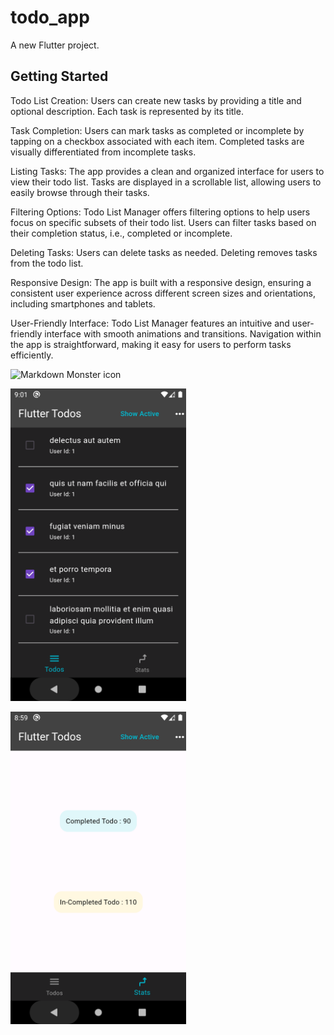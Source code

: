 # todo_app

A new Flutter project.

## Getting Started

Todo List Creation: Users can create new tasks by providing a title and optional description. Each task is represented by its title.

Task Completion: Users can mark tasks as completed or incomplete by tapping on a checkbox  associated with each item. Completed tasks are visually differentiated from incomplete tasks.

Listing Tasks: The app provides a clean and organized interface for users to view their todo list. Tasks are displayed in a scrollable list, allowing users to easily browse through their tasks.

Filtering Options: Todo List Manager offers filtering options to help users focus on specific subsets of their todo list. Users can filter tasks based on their completion status, i.e., completed or incomplete.

 Deleting Tasks: Users can delete tasks as needed. Deleting removes tasks from the todo list.

Responsive Design: The app is built with a responsive design, ensuring a consistent user experience across different screen sizes and orientations, including smartphones and tablets.

User-Friendly Interface: Todo List Manager features an intuitive and user-friendly interface with smooth animations and transitions. Navigation within the app is straightforward, making it easy for users to perform tasks efficiently.


<img src="image_1png"
     alt="Markdown Monster icon"
     height="500em" />
     
<img src="image_2.png"
     alt="Markdown Monster icon"
     height="500em" />

<img src="image_3.png"
     alt="Markdown Monster icon"
     height="500em" />
